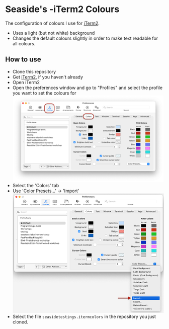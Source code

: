 # Seaside's -iTerm2 Colours

The configuration of colours I use for [iTerm2](https://iterm2.com).

* Uses a light (but not white) background
* Changes the default colours slightly in order to make text readable for all colours.

## How to use

* Clone this repository
* Get [iTerm2](https://iterm2.com), if you haven't already
* Open iTerm2
* Open the preferences window and go to "Profiles" and select the profile you want to set the colours for
  ![](images/iterm-preferences-colors.png)
* Select the 'Colors' tab
* Use 'Color Presets…' -> 'Import'
  ![](images/import-preset.png)
* Select the file `seasidetestings.itermcolors` in the repository you just cloned.


